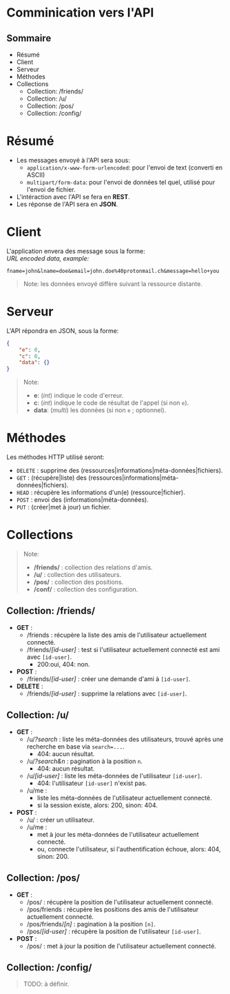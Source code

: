 # Comminication vers l'API

## Sommaire
* Résumé
* Client
* Serveur
* Méthodes
* Collections
	* Collection: /friends/
	* Collection: /u/
	* Collection: /pos/
	* Collection: /config/

# Résumé
* Les messages envoyé à l'API sera sous:
	* `application/x-www-form-urlencoded`: pour l'envoi de text (converti en ASCII)
	* `multipart/form-data`: pour l'envoi de données tel quel, utilisé pour l'envoi de fichier.
* L'intéraction avec l'API se fera en **REST**.
* Les réponse de l'API sera en **JSON**.

# Client
L'application envera des message sous la forme:<br>
*URL encoded data, example:*
```plain
fname=john&lname=doe&email=john.doe%40protonmail.ch&message=hello+you
```
> Note: les données envoyé diffère suivant la ressource distante.

# Serveur
L'API répondra en JSON, sous la forme:
```json
{
	"e": 0,
	"c": 0,
	"data": {}
}
```
> Note:
> * **e**: (*int*) indique le code d'erreur.
> * **c**: (*int*) indique le code de résultat de l'appel (si non `e`).
> * **data**: (*multi*) les données (si non `e` ; optionnel).

# Méthodes
Les méthodes HTTP utilisé seront:

* `DELETE`	: supprime des (ressources|informations|méta-données|fichiers).
* `GET`		: (récupère|liste) des (ressources|informations|méta-données|fichiers).
* `HEAD`	: récupère les informations d'un(e) (ressource|fichier).
* `POST`	: envoi des (informations|méta-données).
* `PUT`		: (créer|met à jour) un fichier.

# Collections
> Note:
> * **/friends/**	: collection des relations d'amis.<br>
> * **/u/**			: collection des utilisateurs.<br>
> * **/pos/**		: collection des positions.<br>
> * **/conf/**		: collection des configuration.

## Collection: /friends/
* **GET** :
	* /friends		: récupère la liste des amis de l'utilisateur actuellement connecté.
	* /friends/*[id-user]*	: test si l'utilisateur actuellement connecté est ami avec `[id-user]`.
		* 200:oui, 404: non.
* **POST** :
	* /friends/*[id-user]*	: créer une demande d'ami à `[id-user]`.
* **DELETE** :
	* /friends/*[id-user]*	: supprime la relations avec `[id-user]`.

## Collection: /u/
* **GET** :
	* /u/*?search*		: liste les méta-données des utilisateurs, trouvé après une recherche en base via `search=...`.
		* 404: aucun résultat.
	* /u/*?search&n*	: pagination à la position `n`.
		* 404: aucun résultat.
	* /u/*[id-user]*	: liste les méta-données de l'utilisateur `[id-user]`.
		* 404: l'utilisateur `[id-user]` n'exist pas.
	* /u/me :
		* liste les méta-données de l'utilisateur actuellement connecté.
		* si la session existe, alors: 200, sinon: 404.
* **POST** :
	* /u/				: créer un utilisateur.
	* /u/me :
		* met à jour les méta-données de l'utilisateur actuellement connecté.
		* ou, connecte l'utilisateur, si l'authentification échoue, alors: 404, sinon: 200.

## Collection: /pos/
* **GET** :
	* /pos/					: récupère la position de l'utilisateur actuellement connecté.
	* /pos/friends			: récupère les positions des amis de l'utilisateur actuellement connecté.
	* /pos/friends/*[n]*	: pagination à la position `[n]`.
	* /pos/*[id-user]*		: récupère la position de l'utilisateur `[id-user]`.
* **POST** :
	* /pos/					: met à jour la position de l'utilisateur actuellement connecté.

## Collection: /config/
> TODO: à définir.
